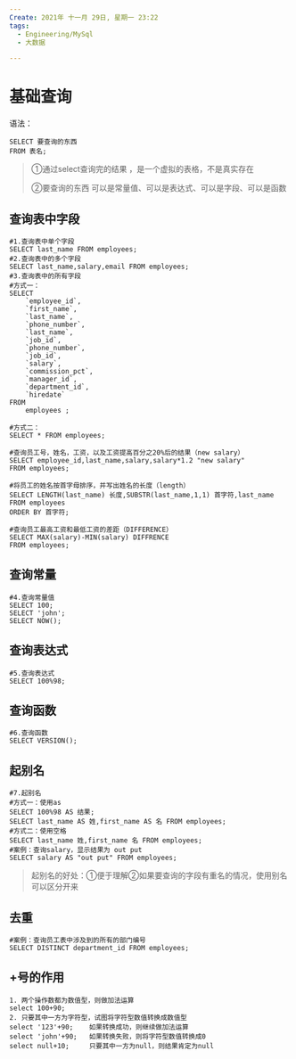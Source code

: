 ```yaml
---
Create: 2021年 十一月 29日, 星期一 23:22
tags: 
  - Engineering/MySql
  - 大数据

---
```

# 基础查询

语法：

```mysql
SELECT 要查询的东西
FROM 表名;
```

> ①通过select查询完的结果 ，是一个虚拟的表格，不是真实存在
>
> ②要查询的东西 可以是常量值、可以是表达式、可以是字段、可以是函数

## 查询表中字段

```mysql
#1.查询表中单个字段
SELECT last_name FROM employees;
#2.查询表中的多个字段
SELECT last_name,salary,email FROM employees;
#3.查询表中的所有字段
#方式一：
SELECT 
    `employee_id`,
    `first_name`,
    `last_name`,
    `phone_number`,
    `last_name`,
    `job_id`,
    `phone_number`,
    `job_id`,
    `salary`,
    `commission_pct`,
    `manager_id`,
    `department_id`,
    `hiredate` 
FROM
    employees ;
    
#方式二：  
SELECT * FROM employees;
 
#查询员工号，姓名，工资，以及工资提高百分之20%后的结果（new salary）
SELECT employee_id,last_name,salary,salary*1.2 "new salary"
FROM employees;

#将员工的姓名按首字母排序，并写出姓名的长度（length）
SELECT LENGTH(last_name) 长度,SUBSTR(last_name,1,1) 首字符,last_name
FROM employees
ORDER BY 首字符;

#查询员工最高工资和最低工资的差距（DIFFERENCE）
SELECT MAX(salary)-MIN(salary) DIFFRENCE
FROM employees;
```

## 查询常量

```mysql
#4.查询常量值
SELECT 100;
SELECT 'john';
SELECT NOW();
```

## 查询表达式

```mysql
#5.查询表达式
SELECT 100%98;
```

## 查询函数

```mysql
#6.查询函数
SELECT VERSION();
```

## 起别名

```mysql
#7.起别名
#方式一：使用as
SELECT 100%98 AS 结果;
SELECT last_name AS 姓,first_name AS 名 FROM employees;
#方式二：使用空格
SELECT last_name 姓,first_name 名 FROM employees;
#案例：查询salary，显示结果为 out put
SELECT salary AS "out put" FROM employees;
```

> 起别名的好处：①便于理解②如果要查询的字段有重名的情况，使用别名可以区分开来

## 去重

```mysql
#案例：查询员工表中涉及到的所有的部门编号
SELECT DISTINCT department_id FROM employees;
```

## +号的作用

```mysql
1. 两个操作数都为数值型，则做加法运算
select 100+90; 
2. 只要其中一方为字符型，试图将字符型数值转换成数值型
select '123'+90;  	如果转换成功，则继续做加法运算
select 'john'+90;	如果转换失败，则将字符型数值转换成0
select null+10; 	只要其中一方为null，则结果肯定为null
```







